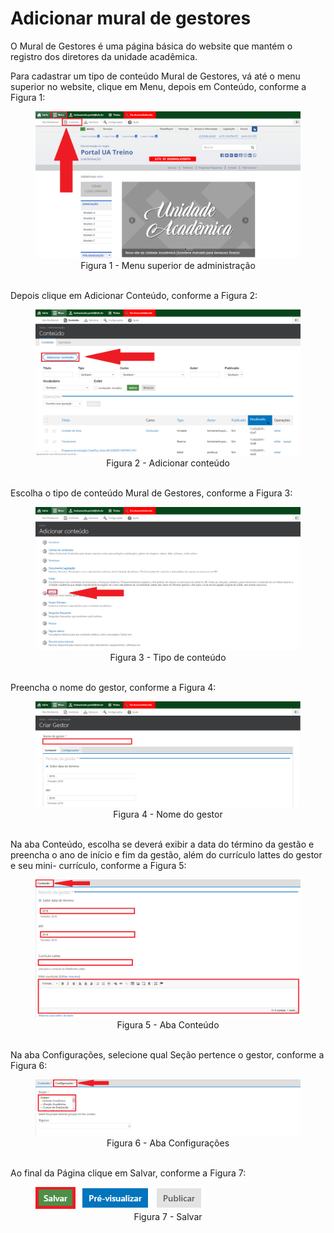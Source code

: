 # Adicionar mural de gestores

O Mural de Gestores é uma página básica do website que mantém o registro dos diretores da unidade acadêmica.

Para cadastrar um tipo de conteúdo Mural de Gestores, vá até o menu superior no website, clique em Menu, depois em Conteúdo, conforme a Figura 1:

<figure class="image">
  <img src="../imgs/12 - Mural de Gestores/12 - Mural de Gestores 1.1.png">
  <center><figcaption>Figura 1 - Menu superior de administração</figcaption>
  </br>
</figure>

Depois clique em Adicionar Conteúdo, conforme a Figura 2:

<figure class="image">
  <img src="../imgs/12 - Mural de Gestores/12 - Mural de Gestores 1.2.png">
  <center><figcaption>Figura 2 - Adicionar conteúdo</figcaption>
  </br>
</figure>

Escolha o tipo de conteúdo Mural de Gestores, conforme a Figura 3:

<figure class="image">
  <img src="../imgs/12 - Mural de Gestores/12 - Mural de Gestores 2.png">
  <center><figcaption>Figura 3 - Tipo de conteúdo</figcaption>
  </br>
</figure>

Preencha o nome do gestor, conforme a Figura 4:

<figure class="image">
  <img src="../imgs/12 - Mural de Gestores/12 - Mural de Gestores 3.png">
  <center><figcaption>Figura 4 - Nome do gestor</figcaption>
  </br>
</figure>

Na aba Conteúdo, escolha se deverá exibir a data do término da gestão e preencha o ano de início e fim da gestão, além do currículo lattes do gestor e seu mini-
currículo, conforme a Figura 5:

<figure class="image">
  <img src="../imgs/12 - Mural de Gestores/12 - Mural de Gestores 4.png">
  <center><figcaption>Figura 5 - Aba Conteúdo</figcaption>
  </br>
</figure>

Na aba Configurações, selecione qual Seção pertence o gestor, conforme a Figura 6:

<figure class="image">
  <img src="../imgs/12 - Mural de Gestores/12 - Mural de Gestores 5.png">
  <center><figcaption>Figura 6 - Aba Configurações</figcaption>
  </br>
</figure>

Ao final da Página clique em Salvar, conforme a Figura 7:

<figure class="image">
  <img src="../imgs/12 - Mural de Gestores/12 - Mural de Gestores 6.png">
  <center><figcaption>Figura 7 - Salvar</figcaption>
  </br>
</figure>